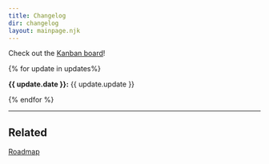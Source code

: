 ```yaml
---
title: Changelog
dir: changelog
layout: mainpage.njk
---
```


Check out the [Kanban board](https://github.com/users/tencurse/projects/1)!

{% for update in updates%}

**{{ update.date }}:** {{ update.update }}

{% endfor %}

---

## Related

[Roadmap](/roadmap)
